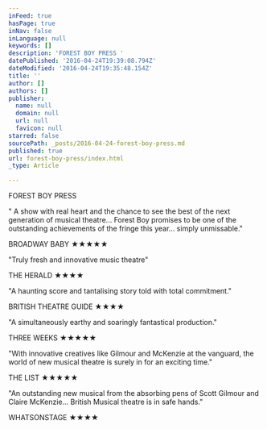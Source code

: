 ```yaml
---
inFeed: true
hasPage: true
inNav: false
inLanguage: null
keywords: []
description: 'FOREST BOY PRESS '
datePublished: '2016-04-24T19:39:08.794Z'
dateModified: '2016-04-24T19:35:48.154Z'
title: ''
author: []
authors: []
publisher:
  name: null
  domain: null
  url: null
  favicon: null
starred: false
sourcePath: _posts/2016-04-24-forest-boy-press.md
published: true
url: forest-boy-press/index.html
_type: Article

---
```

FOREST BOY PRESS 

" A show with real heart and the chance to see the best of the next generation of musical theatre... Forest Boy promises to be one of the outstanding achievements of the fringe this year... simply unmissable." 

BROADWAY BABY ★★★★★ 

"Truly fresh and innovative music theatre" 

THE HERALD ★★★★ 

"A haunting score and tantalising story told with total commitment." 

BRITISH THEATRE GUIDE ★★★★ 

"A simultaneously earthy and soaringly fantastical production." 

THREE WEEKS ★★★★★ 

"With innovative creatives like Gilmour and McKenzie at the vanguard, the world of new musical theatre is surely in for an exciting time." 

THE LIST ★★★★★ 

"An outstanding new musical from the absorbing pens of Scott Gilmour and Claire McKenzie... British Musical theatre is in safe hands." 

WHATSONSTAGE ★★★★